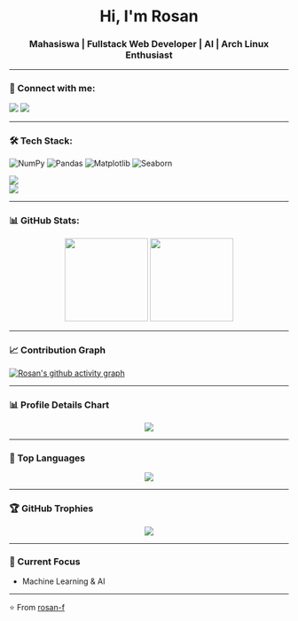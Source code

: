 <h1 align="center">Hi, I'm Rosan</h1>
<h3 align="center">Mahasiswa | Fullstack Web Developer | AI | Arch Linux Enthusiast </h3>

---

### 🔗 Connect with me:
<p align="left">
<a href="https://instagram.com/r0.sn_" target="blank"><img src="https://skillicons.dev/icons?i=instagram" /></a>
<a href="https://www.linkedin.com/in/rausyanul-fikri" target="blank"><img src="https://skillicons.dev/icons?i=linkedin" /></a>
</p>

---
### 🛠 Tech Stack:
<!-- Library -->
![NumPy](https://img.shields.io/badge/numpy-%23013243.svg?style=for-the-badge&logo=numpy&logoColor=white)
![Pandas](https://img.shields.io/badge/pandas-%23150458.svg?style=for-the-badge&logo=pandas&logoColor=white)
![Matplotlib](https://img.shields.io/badge/Matplotlib-%23ffffff.svg?style=for-the-badge&logo=Matplotlib&logoColor=black)
![Seaborn](https://img.shields.io/badge/Seaborn-0099CC?style=for-the-badge&logoColor=white)

<!-- Framework & Tools -->
<p>
  <img src="https://skillicons.dev/icons?i=html,css,js,react,mysql,laravel" /><br/>
  <img src="https://skillicons.dev/icons?i=arch,linux,git,github,vscode,figma,ai,ps" />
</p>


---

### 📊 GitHub Stats:
<p align="center">
  <img src="https://github-readme-stats.vercel.app/api?username=rosan-f&show_icons=true&theme=tokyonight" height="150" />
  <img src="https://streak-stats.demolab.com/?user=rosan-f&theme=tokyonight" height="150" />
</p>

---

### 📈 Contribution Graph
[![Rosan's github activity graph](https://github-readme-activity-graph.vercel.app/graph?username=rosan-f&theme=tokyo-night)](https://github.com/ashutosh00710/github-readme-activity-graph)

---

### 📊 Profile Details Chart
<p align="center">
  <img src="https://github-profile-summary-cards.vercel.app/api/cards/profile-details?username=rosan-f&theme=tokyonight" />
</p>

---

### 🚀 Top Languages
<p align="center">
  <img src="https://github-readme-stats.vercel.app/api/top-langs/?username=rosan-f&layout=compact&theme=tokyonight" />
</p>

---

### 🏆 GitHub Trophies
<p align="center">
  <img src="https://github-profile-trophy.vercel.app/?username=rosan-f&theme=tokyonight&row=1&column=6" />
</p>

---

### 🌱 Current Focus
- Machine Learning & AI   

---

⭐️ From [rosan-f](https://github.com/rosan-f)
